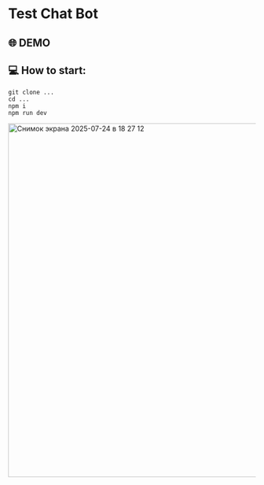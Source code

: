 # Test Chat Bot

## 🌐 DEMO

## 💻 How to start:

```
git clone ...
cd ...
npm i
npm run dev
```

<img width="1049" height="719" alt="Снимок экрана 2025-07-24 в 18 27 12" src="https://github.com/user-attachments/assets/50ebd19d-f2ec-402b-82ac-ca938544dc5c" />
